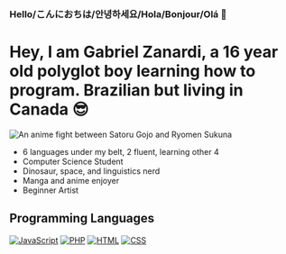 ### Hello/こんにおちは/안녕하세요/Hola/Bonjour/Olá 👋

<h1>Hey, I am Gabriel Zanardi, a 16 year old polyglot boy learning how to program. Brazilian but living in Canada 😎 </h1>

<img src="assets/Gojo_do_Roteiro_vs_King_Of_Lies.gif" alt="An anime fight between Satoru Gojo and Ryomen Sukuna" />

<ul> 
  <li> 6 languages under my belt, 2 fluent, learning other 4 </li>
  <li> Computer Science Student </li>
  <li> Dinosaur, space, and linguistics nerd </li>
  <li> Manga and anime enjoyer </li>
  <li> Beginner Artist </li>
</ul>

<h2>Programming Languages</h2>
  <a href="https://github.com/search?q=user%3AGabriel-Zanardi+language%3Ajavascript"><img alt="JavaScript" src="https://img.shields.io/badge/JavaScript-F7DF1E.svg?logo=javascript&logoColor=white"></a>
  <a href="https://github.com/search?q=user%3AGabriel-Zanardi+language%3Aphp"><img alt="PHP" src="https://img.shields.io/badge/PHP-%23777BB4.svg?logo=php&logoColor=black"></a>
  <a href="https://github.com/search?q=user%3AGabriel-Zanardi+language%3Ahtml"><img alt="HTML" src="https://img.shields.io/badge/HTML-E34F26.svg?logo=html5&logoColor=white"></a>
  <a href="https://github.com/search?q=user%3AGabriel-Zanardi+language%3Acss"><img alt="CSS" src="https://img.shields.io/badge/CSS-1572B6.svg?logo=css3&logoColor=white"></a>
